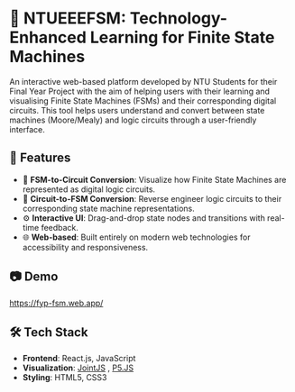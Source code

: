 # 🧠 NTUEEEFSM: Technology-Enhanced Learning for Finite State Machines

An interactive web-based platform developed by NTU Students for their Final Year Project with the aim of helping users with their learning and visualising Finite State Machines (FSMs) and their corresponding digital circuits. This tool helps users understand and convert between state machines (Moore/Mealy) and logic circuits through a user-friendly interface.

## 🚀 Features

- 🔁 **FSM-to-Circuit Conversion**: Visualize how Finite State Machines are represented as digital logic circuits.
- 🔄 **Circuit-to-FSM Conversion**: Reverse engineer logic circuits to their corresponding state machine representations.
- ⚙️ **Interactive UI**: Drag-and-drop state nodes and transitions with real-time feedback.
- 🌐 **Web-based**: Built entirely on modern web technologies for accessibility and responsiveness.

## 📷 Demo
https://fyp-fsm.web.app/

## 🛠️ Tech Stack

- **Frontend**: React.js, JavaScript
- **Visualization**: [JointJS](https://www.jointjs.com/) , [P5.JS](https://p5js.org/)
- **Styling**: HTML5, CSS3
